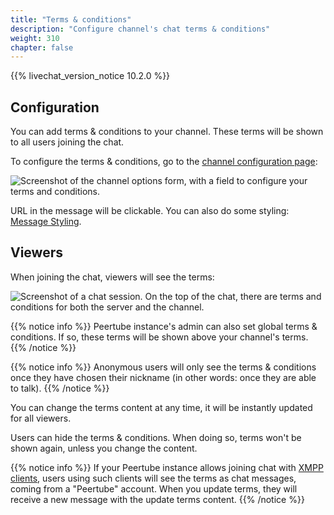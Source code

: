 ```yaml
---
title: "Terms & conditions"
description: "Configure channel's chat terms & conditions"
weight: 310
chapter: false
---
```


{{% livechat_version_notice 10.2.0 %}}

## Configuration

You can add terms & conditions to your channel.
These terms will be shown to all users joining the chat.

To configure the terms & conditions, go to the [channel configuration page](/peertube-plugin-livechat/documentation/user/streamers/channel):

![Screenshot of the channel options form, with a field to configure your terms and conditions.](/peertube-plugin-livechat/images/channel_terms_config.png?classes=shadow,border&height=400px "Channel configuration / Terms")

URL in the message will be clickable.
You can also do some styling: [Message Styling](https://xmpp.org/extensions/xep-0393.html).

## Viewers

When joining the chat, viewers will see the terms:

![Screenshot of a chat session. On the top of the chat, there are terms and conditions for both the server and the channel.](/peertube-plugin-livechat/images/terms.png?classes=shadow,border&height=400px "Terms")

{{% notice info %}}
Peertube instance's admin can also set global terms & conditions.
If so, these terms will be shown above your channel's terms.
{{% /notice %}}

{{% notice info %}}
Anonymous users will only see the terms & conditions once they have chosen their nickname (in other words: once they are able to talk).
{{% /notice %}}

You can change the terms content at any time, it will be instantly updated for all viewers.

Users can hide the terms & conditions.
When doing so, terms won't be shown again, unless you change the content.

{{% notice info %}}
If your Peertube instance allows joining chat with [XMPP clients](https://livingston.frama.io/peertube-plugin-livechat/documentation/admin/advanced/xmpp_clients/), users using such clients will see the terms as chat messages, coming from a "Peertube" account.
When you update terms, they will receive a new message with the update terms content.
{{% /notice %}}
